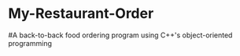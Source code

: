 # My-Restaurant-Order
#A back-to-back food ordering program using C++'s object-oriented programming
